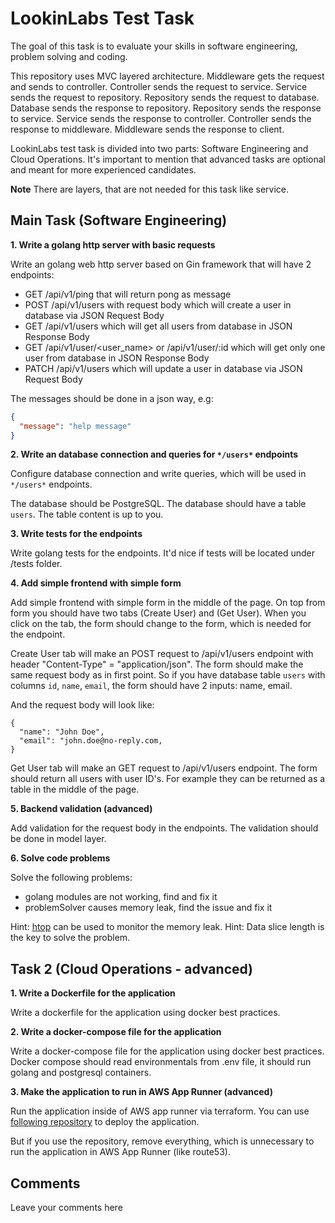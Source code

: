 # LookinLabs Test Task

The goal of this task is to evaluate your skills in software engineering, problem solving and coding.

This repository uses MVC layered architecture. Middleware gets the request and sends to controller. Controller sends the request to service. Service sends the request to repository. Repository sends the request to database. Database sends the response to repository. Repository sends the response to service. Service sends the response to controller. Controller sends the response to middleware. Middleware sends the response to client.

LookinLabs test task is divided into two parts: Software Engineering and Cloud Operations. It's important to mention that advanced tasks are optional and meant for more experienced candidates.

**Note** There are layers, that are not needed for this task like service.

## Main Task (Software Engineering)

**1. Write a golang http server with basic requests**

Write an golang web http server based on Gin framework that will have 2 endpoints:

- GET /api/v1/ping that will return pong as message
- POST /api/v1/users with request body which will create a user in database via JSON Request Body
- GET /api/v1/users which will get all users from database in JSON Response Body
- GET /api/v1/user/<user_name> or /api/v1/user/:id which will get only one user from database in JSON Response Body
- PATCH /api/v1/users which will update a user in database via JSON Request Body

The messages should be done in a json way, e.g:
```json
{
  "message": "help message"
}
```

**2. Write an database connection and queries for `*/users*` endpoints**

Configure database connection and write queries, which will be used in `*/users*` endpoints.

The database should be PostgreSQL. The database should have a table `users`. The table content is up to you.

**3. Write tests for the endpoints**

Write golang tests for the endpoints. It'd nice if tests will be located under /tests folder.

**4. Add simple frontend with simple form**

Add simple frontend with simple form in the middle of the page. On top from form you should have two tabs (Create User) and (Get User). When you click on the tab, the form should change to the form, which is needed for the endpoint.

Create User tab will make an POST request to /api/v1/users endpoint with header "Content-Type" = "application/json". The form should make the same request body as in first point. So if you have database table `users` with columns `id`, `name`, `email`, the form should have 2 inputs: name, email.

And the request body will look like:
```
{
  "name": "John Doe",
  "email": "john.doe@no-reply.com,
}
```

Get User tab will make an GET request to /api/v1/users endpoint. The form should return all users with user ID's. For example they can be returned as a table in the middle of the page.

**5. Backend validation (advanced)**

Add validation for the request body in the endpoints. The validation should be done in model layer.

**6. Solve code problems**

Solve the following problems:
- golang modules are not working, find and fix it
- problemSolver causes memory leak, find the issue and fix it

Hint: [htop](https://hisham.hm/htop/) can be used to monitor the memory leak.
Hint: Data slice length is the key to solve the problem.

## Task 2 (Cloud Operations - advanced)

**1. Write a Dockerfile for the application**

Write a dockerfile for the application using docker best practices.

**2. Write a docker-compose file for the application**

Write a docker-compose file for the application using docker best practices. Docker compose should read environmentals from .env file, it should run golang and postgresql containers.

**3. Make the application to run in AWS App Runner (advanced)**

Run the application inside of AWS app runner via terraform. You can use [following repository](https://github.com/KostLinux/aws-app-runner-tf-template) to deploy the application.

But if you use the repository, remove everything, which is unnecessary to run the application in AWS App Runner (like route53).

## Comments

Leave your comments here